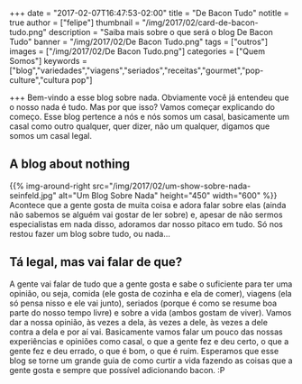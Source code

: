 +++
date = "2017-02-07T16:47:53-02:00"
title = "De Bacon Tudo"
notitle = true
author = ["felipe"]
thumbnail = "/img/2017/02/card-de-bacon-tudo.png"
description = "Saiba mais sobre o que será o blog De Bacon Tudo"
banner = "/img/2017/02/De Bacon Tudo.png"
tags = ["outros"]
images = ["/img/2017/02/De Bacon Tudo.png"]
categories = ["Quem Somos"]
keywords = ["blog","variedades","viagens","seriados","receitas","gourmet","pop-culture","cultura pop"]

+++
Bem-vindo a esse blog sobre nada. Obviamente você já entendeu que o nosso nada é tudo. Mas por que isso? Vamos começar explicando do começo. Esse blog pertence a nós e nós somos um casal, basicamente um casal como outro qualquer, quer dizer, não um qualquer, digamos que somos um casal legal.

<!--more-->
## A blog about nothing
{{% img-around-right src="/img/2017/02/um-show-sobre-nada-seinfeld.jpg" alt="Um Blog Sobre Nada" height="450" width="600" %}}
Acontece que a gente gosta de muita coisa e adora falar sobre elas (ainda não sabemos se alguém vai gostar de ler sobre) e, apesar de não sermos especialistas em nada disso, adoramos dar nosso pitaco em tudo. Só nos restou fazer um blog sobre tudo, ou nada...
## Tá legal, mas vai falar de que?
A gente vai falar de tudo que a gente gosta e sabe o suficiente para ter uma opinião, ou seja, comida (ele gosta de cozinha e ela de comer), viagens (ela só pensa nisso e ele vai junto), seriados (porque é como se resume boa parte do nosso tempo livre) e sobre a vida (ambos gostam de viver). Vamos dar a nossa opinião, às vezes a dela, às vezes a dele, às vezes a dele contra a dela e por aí vai. Basicamente vamos falar um pouco das nossas experiências e opiniões como casal, o que a gente fez e deu certo, o que a gente fez e deu errado, o que é bom, o que é ruim. Esperamos que esse blog se torne um grande guia de como curtir a vida fazendo as coisas que a gente gosta e sempre que possível adicionando bacon. :P
